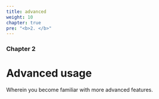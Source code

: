 ```yaml
---
title: advanced
weight: 10
chapter: true
pre: "<b>2. </b>"
---
```


### Chapter 2

# Advanced usage 

Wherein you become familiar with more advanced features.
